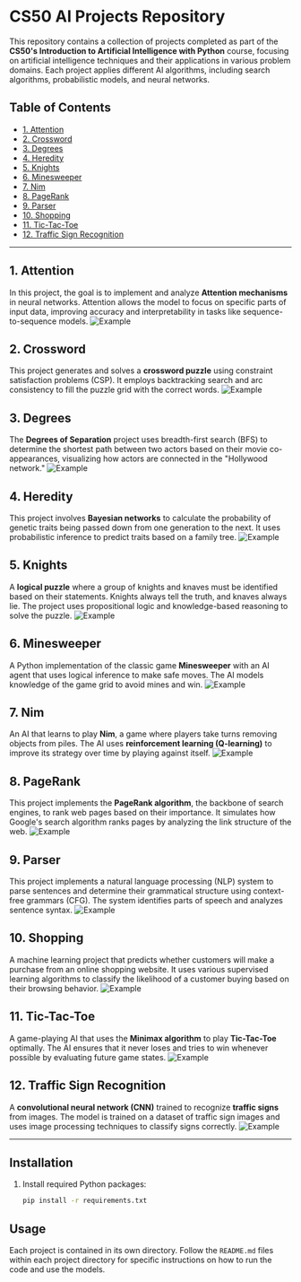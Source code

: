 # CS50 AI Projects Repository

This repository contains a collection of projects completed as part of the **CS50's Introduction to Artificial Intelligence with Python** course, focusing on artificial intelligence techniques and their applications in various problem domains. Each project applies different AI algorithms, including search algorithms, probabilistic models, and neural networks.

## Table of Contents

- [1. Attention](#1-attention)
- [2. Crossword](#2-crossword)
- [3. Degrees](#3-degrees)
- [4. Heredity](#4-heredity)
- [5. Knights](#5-knights)
- [6. Minesweeper](#6-minesweeper)
- [7. Nim](#7-nim)
- [8. PageRank](#8-pagerank)
- [9. Parser](#9-parser)
- [10. Shopping](#10-shopping)
- [11. Tic-Tac-Toe](#11-tic-tac-toe)
- [12. Traffic Sign Recognition](#12-traffic-sign-recognition)

---

## 1. Attention

In this project, the goal is to implement and analyze **Attention mechanisms** in neural networks. Attention allows the model to focus on specific parts of input data, improving accuracy and interpretability in tasks like sequence-to-sequence models.
![Example](./readme_images/attention.png)

## 2. Crossword

This project generates and solves a **crossword puzzle** using constraint satisfaction problems (CSP). It employs backtracking search and arc consistency to fill the puzzle grid with the correct words.
![Example](./readme_images/crossword.png)

## 3. Degrees

The **Degrees of Separation** project uses breadth-first search (BFS) to determine the shortest path between two actors based on their movie co-appearances, visualizing how actors are connected in the "Hollywood network."
![Example](./readme_images/degrees.png)

## 4. Heredity

This project involves **Bayesian networks** to calculate the probability of genetic traits being passed down from one generation to the next. It uses probabilistic inference to predict traits based on a family tree.
![Example](./readme_images/heredity.png)

## 5. Knights

A **logical puzzle** where a group of knights and knaves must be identified based on their statements. Knights always tell the truth, and knaves always lie. The project uses propositional logic and knowledge-based reasoning to solve the puzzle.
![Example](./readme_images/knights.png)

## 6. Minesweeper

A Python implementation of the classic game **Minesweeper** with an AI agent that uses logical inference to make safe moves. The AI models knowledge of the game grid to avoid mines and win.
![Example](./readme_images/minesweeper.png)

## 7. Nim

An AI that learns to play **Nim**, a game where players take turns removing objects from piles. The AI uses **reinforcement learning (Q-learning)** to improve its strategy over time by playing against itself.
![Example](./readme_images/nim.png)

## 8. PageRank

This project implements the **PageRank algorithm**, the backbone of search engines, to rank web pages based on their importance. It simulates how Google's search algorithm ranks pages by analyzing the link structure of the web.
![Example](./readme_images/pagerank.png)

## 9. Parser

This project implements a natural language processing (NLP) system to parse sentences and determine their grammatical structure using context-free grammars (CFG). The system identifies parts of speech and analyzes sentence syntax.
![Example](./readme_images/parser.png)

## 10. Shopping

A machine learning project that predicts whether customers will make a purchase from an online shopping website. It uses various supervised learning algorithms to classify the likelihood of a customer buying based on their browsing behavior.
![Example](./readme_images/shopping.png)

## 11. Tic-Tac-Toe

A game-playing AI that uses the **Minimax algorithm** to play **Tic-Tac-Toe** optimally. The AI ensures that it never loses and tries to win whenever possible by evaluating future game states.
![Example](./readme_images/tictactoe.png)

## 12. Traffic Sign Recognition

A **convolutional neural network (CNN)** trained to recognize **traffic signs** from images. The model is trained on a dataset of traffic sign images and uses image processing techniques to classify signs correctly.
![Example](./readme_images/traffic.png)

---

## Installation

1. Install required Python packages:
   ```bash
   pip install -r requirements.txt
   ```

## Usage

Each project is contained in its own directory. Follow the `README.md` files within each project directory for specific instructions on how to run the code and use the models.